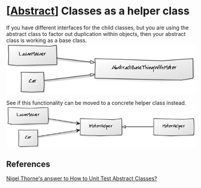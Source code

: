 # [[Abstract]] Classes as a helper class

If you have different interfaces for the child classes, but you are using the abstract class to factor out duplication within objects, then your abstract class is working as a base class.
![Abstract Class as helper](<../attachments/Abstract Classes as a helper class-image.png>)

See if this functionality can be moved to a concrete helper class instead.
![Helper class instead of abstract](<../attachments/Abstract Classes as a helper class-image-1.png>)

## References

[Nigel Thorne's answer to How to Unit Test Abstract Classes?](https://stackoverflow.com/a/2947823/14318926)


[//begin]: # "Autogenerated link references for markdown compatibility"
[Abstract]: Abstract "Abstract"
[//end]: # "Autogenerated link references"